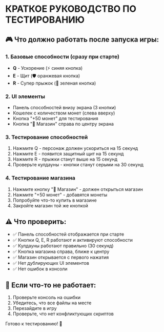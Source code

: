 КРАТКОЕ РУКОВОДСТВО ПО ТЕСТИРОВАНИЮ
===================================

## 🎮 Что должно работать после запуска игры:

### 1. Базовые способности (сразу при старте)
- **Q** - Ускорение (⚡ синяя кнопка)
- **E** - Щит (🛡 оранжевая кнопка)  
- **R** - Супер прыжок (🚀 зеленая кнопка)

### 2. UI элементы
- Панель способностей внизу экрана (3 кнопки)
- Кошелек с количеством монет (слева вверху)
- Кнопка "+50 монет" для тестирования
- Кнопка "🛒 Магазин" справа по центру экрана

### 3. Тестирование способностей
1. Нажмите Q - персонаж должен ускориться на 15 секунд
2. Нажмите E - появится защитный щит на 15 секунд
3. Нажмите R - прыжки станут выше на 15 секунд
4. Проверьте кулдауны - кнопки станут серыми на 30 секунд

### 4. Тестирование магазина
1. Нажмите кнопку "🛒 Магазин" - должен открыться магазин
2. Нажмите "+50 монет" - добавятся монеты
3. Попробуйте что-то купить в магазине
4. Закройте магазин той же кнопкой

## ⚠️ Что проверить:

- ✅ Панель способностей отображается при старте
- ✅ Кнопки Q, E, R работают и активируют способности
- ✅ Кулдауны работают правильно (30 секунд)
- ✅ Кнопка магазина справа, ближе к центру
- ✅ Магазин открывается с первого нажатия
- ✅ Нет дублирующих UI элементов
- ✅ Нет ошибок в консоли

## 🐛 Если что-то не работает:

1. Проверьте консоль на ошибки
2. Убедитесь, что все файлы на месте
3. Перезайдите в игру
4. Проверьте, что нет конфликтующих скриптов

Готово к тестированию! 🚀
